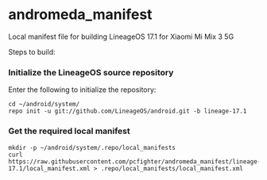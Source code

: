 # andromeda_manifest
Local manifest file for building LineageOS 17.1 for Xiaomi Mi Mix 3 5G

Steps to build:

### Initialize the LineageOS source repository

Enter the following to initialize the repository:
```
cd ~/android/system/
repo init -u git://github.com/LineageOS/android.git -b lineage-17.1
```
### Get the required local manifest

```
mkdir -p ~/android/system/.repo/local_manifests
curl https://raw.githubusercontent.com/pcfighter/andromeda_manifest/lineage-17.1/local_manifest.xml > .repo/local_manifests/local_manifest.xml
```